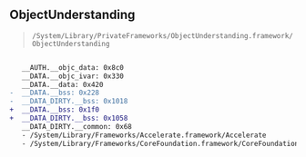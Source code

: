 ## ObjectUnderstanding

> `/System/Library/PrivateFrameworks/ObjectUnderstanding.framework/ObjectUnderstanding`

```diff

   __AUTH.__objc_data: 0x8c0
   __DATA.__objc_ivar: 0x330
   __DATA.__data: 0x420
-  __DATA.__bss: 0x228
-  __DATA_DIRTY.__bss: 0x1018
+  __DATA.__bss: 0x1f0
+  __DATA_DIRTY.__bss: 0x1058
   __DATA_DIRTY.__common: 0x68
   - /System/Library/Frameworks/Accelerate.framework/Accelerate
   - /System/Library/Frameworks/CoreFoundation.framework/CoreFoundation

```
